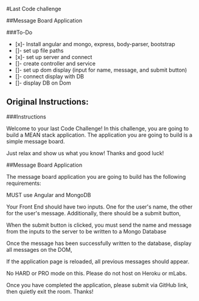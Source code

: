 #Last Code challenge

##Message Board Application

###To-Do
- [x]- Install angular and mongo, express, body-parser, bootstrap
- []- set up file paths
- [x]- set up server and connect
- []- create controller and service
- []- set up dom display (input for name, message, and submit button)
- []- connect display with DB
- []- display DB on Dom

## Original Instructions:
###Instructions

Welcome to your last Code Challenge! In this challenge, you are going to build a MEAN stack application. The application you are going to build is a simple message board.

Just relax and show us what you know! Thanks and good luck!

##Message Board Application

The message board application you are going to build has the following requirements:

MUST use Angular and MongoDB

Your Front End should have two inputs. One for the user's name, the other for the user's message. Additionally, there should be a submit button,

When the submit button is clicked, you must send the name and message from the inputs to the server to be written to a Mongo Database

Once the message has been successfully written to the database, display all messages on the DOM,

If the application page is reloaded, all previous messages should appear.

No HARD or PRO mode on this. Please do not host on Heroku or mLabs.

Once you have completed the application, please submit via GitHub link, then quietly exit the room. Thanks!
